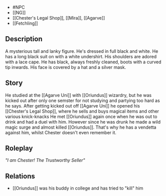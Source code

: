 - #NPC 
- [[NG]]
-  [[Chester's Legal Shop]], [[Mira]], [[Agarve]]
- [[Fetchling]]
## Description
A mysterious tall and lanky figure.
He's dressed in full black and white. He has a long black suit on with a white undershirt. His shoulders are adored with a lace cape. He has black, always freshly cleaned, boots with a curved tip inwards. His face is covered by a hat and a silver mask.
## Story
He studied at the [[Agarve Uni]] with [[Oriundus]] wizardry, but he was kicked out after only one semster for not studying and partying too hard as he says.
After getting kicked out off [[Agarve Uni]] he opened his [[Chester's Legal Shop]], where he sells and buys magical items and other various knick-knacks 
He met [[Oriundus]] again once when he was out to drink and had a duel with him. However since he was drunk he made a wild magic surge and almost killed [[Oriundus]]. That's why he has a vendetta against him, whilst Chester doesn't even remember it.
## Roleplay
*"I am Chester! The Trustworthy Seller"*
## Relations
- [[Oriundus]] was his buddy in college and has tried to "kill" him